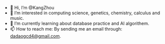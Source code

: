 - 👋 Hi, I’m @KangZhou
- 👀 I’m interested in computing science, genetics, chemistry, calculus and music. 
- 🌱 I’m currently learning about database practice and AI algorithem.
- 📫 How to reach me: By sending me an email through: dadaogcd4@gmail.com.

<!---
AemonZhou/AemonZhou is a ✨ special ✨ repository because its `README.md` (this file) appears on your GitHub profile.
You can click the Preview link to take a look at your changes.
--->
